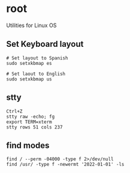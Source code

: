 # root
Utilities for Linux OS


## Set Keyboard layout

    # Set layout to Spanish
    sudo setxkbmap es
    
    # Set laout to English
    sudo setxkbmap us 


## stty 
    Ctrl+Z
    stty raw -echo; fg
    export TERM=xterm
    stty rows 51 cols 237

## find modes
    find / --perm -04000 -type f 2>/dev/null
    find /usr/ -type f -newermt '2022-01-01' -ls
